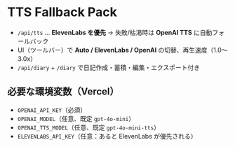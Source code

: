 # TTS Fallback Pack

- `/api/tts` … **ElevenLabs を優先** → 失敗/枯渇時は **OpenAI TTS** に自動フォールバック
- UI（ツールバー）で **Auto / ElevenLabs / OpenAI** の切替、再生速度（1.0〜3.0x）
- `/api/diary` + `/diary` で日記作成・蓄積・編集・エクスポート付き

## 必要な環境変数（Vercel）
- `OPENAI_API_KEY`（必須）
- `OPENAI_MODEL`（任意、既定 `gpt-4o-mini`）
- `OPENAI_TTS_MODEL`（任意、既定 `gpt-4o-mini-tts`）
- `ELEVENLABS_API_KEY`（任意：あると ElevenLabs が優先される）
